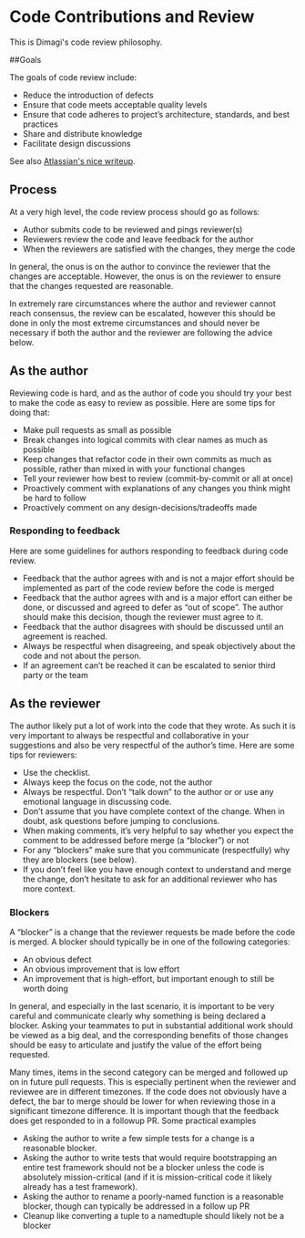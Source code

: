 # Code Contributions and Review

This is Dimagi's code review philosophy.

##Goals

The goals of code review include:

- Reduce the introduction of defects
- Ensure that code meets acceptable quality levels
- Ensure that code adheres to project’s architecture, standards, and best practices
- Share and distribute knowledge
- Facilitate design discussions

See also [Atlassian's nice writeup](https://www.atlassian.com/agile/code-reviews/).

## Process

At a very high level, the code review process should go as follows:

- Author submits code to be reviewed and pings reviewer(s)
- Reviewers review the code and leave feedback for the author
- When the reviewers are satisfied with the changes, they merge the code

In general, the onus is on the author to convince the reviewer that the changes are acceptable. However, the onus is on the reviewer to ensure that the changes requested are reasonable. 

In extremely rare circumstances where the author and reviewer cannot reach consensus, the review can be escalated, however this should be done in only the most extreme circumstances and should never be necessary if both the author and the reviewer are following the advice below.

## As the author

Reviewing code is hard, and as the author of code you should try your best to make the code as easy to review as possible. Here are some tips for doing that:

- Make pull requests as small as possible
- Break changes into logical commits with clear names as much as possible
- Keep changes that refactor code in their own commits as much as possible, rather than mixed in with your functional changes
- Tell your reviewer how best to review (commit-by-commit or all at once)
- Proactively comment with explanations of any changes you think might be hard to follow
- Proactively comment on any design-decisions/tradeoffs made

### Responding to feedback

Here are some guidelines for authors responding to feedback during code review.

- Feedback that the author agrees with and is not a major effort should be implemented as part of the code review before the code is merged
- Feedback that the author agrees with and is a major effort can either be done, or discussed and agreed to defer as “out of scope”. The author should make this decision, though the reviewer must agree to it.
- Feedback that the author disagrees with should be discussed until an agreement is reached. 
- Always be respectful when disagreeing, and speak objectively about the code and not about the person.
- If an agreement can’t be reached it can be escalated to senior third party or the team

## As the reviewer

The author likely put a lot of work into the code that they wrote. As such it is very important to always be respectful and collaborative in your suggestions and also be very respectful of the author’s time. Here are some tips for reviewers:

- Use the checklist.
- Always keep the focus on the code, not the author
- Always be respectful. Don’t “talk down” to the author or or use any emotional language in discussing code.
- Don’t assume that you have complete context of the change. When in doubt, ask questions before jumping to conclusions.
- When making comments, it’s very helpful to say whether you expect the comment to be addressed before merge (a “blocker”) or not
- For any “blockers” make sure that you communicate (respectfully) why they are blockers (see below).
- If you don’t feel like you have enough context to understand and merge the change, don’t hesitate to ask for an additional reviewer who has more context.

### Blockers

A “blocker” is a change that the reviewer requests be made before the code is merged. A blocker should typically be in one of the following categories:

- An obvious defect
- An obvious improvement that is low effort
- An improvement that is high-effort, but important enough to still be worth doing

In general, and especially in the last scenario, it is important to be very careful and communicate clearly why something is being declared a blocker. Asking your teammates to put in substantial additional work should be viewed as a big deal, and the corresponding benefits of those changes should be easy to articulate and justify the value of the effort being requested.

Many times, items in the second category can be merged and followed up on in future pull requests. This is especially pertinent when the reviewer and reviewee are in different timezones. If the code does not obviously have a defect, the bar to merge should be lower for when reviewing those in a significant timezone difference. It is important though that the feedback does get responded to in a followup PR.
Some practical examples

- Asking the author to write a few simple tests for a change is a reasonable blocker. 
- Asking the author to write tests that would require bootstrapping an entire test framework should not be a blocker unless the code is absolutely mission-critical (and if it is mission-critical code it likely already has a test framework).
- Asking the author to rename a poorly-named function is a reasonable blocker, though can typically be addressed in a follow up PR
- Cleanup like converting a tuple to a namedtuple should likely not be a blocker
